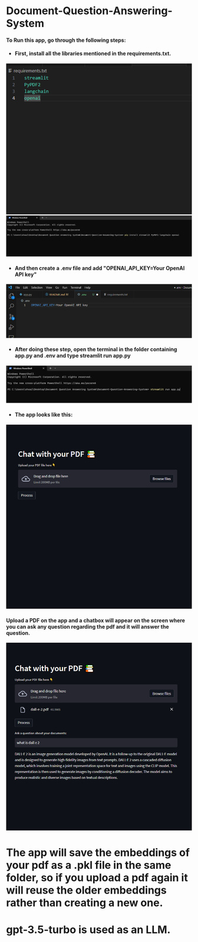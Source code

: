 # Document-Question-Answering-System
#### To Run this app, go through the following steps:

- #### First, install all the libraries mentioned in the requirements.txt.

![Alt text](<Screenshot (172).png>) ![Alt text](<Screenshot (173).png>)


- #### And then create a .env file and add "OPENAI_API_KEY=Your OpenAI API key"
![Alt text](<Screenshot (174).png>)


- #### After doing these step, open the terminal in the folder containing app.py and .env and type streamlit run app.py
![Alt text](<Screenshot (175).png>)






* #### The app looks like this:
![Alt text](<Screenshot (176).png>)

#### Upload a PDF on the app and a chatbox will appear on the screen where you can ask any question regarding the pdf and it will answer the question.
![Alt text](<Screenshot (179).png>)

# The app will save the embeddings of your pdf as a .pkl file in the same folder, so if you upload a pdf again it will reuse the older embeddings rather than creating a new one.
# gpt-3.5-turbo is used as an LLM.